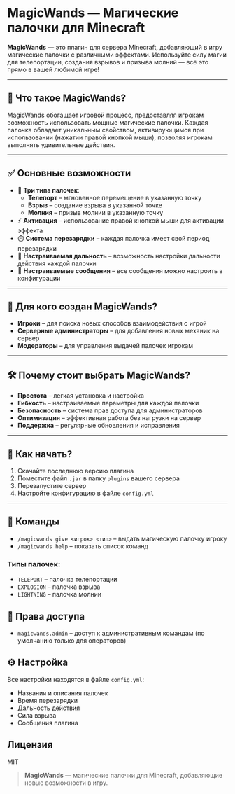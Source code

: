# MagicWands — Магические палочки для Minecraft

**MagicWands** — это плагин для сервера Minecraft, добавляющий в игру магические палочки с различными эффектами. Используйте силу магии для телепортации, создания взрывов и призыва молний — всё это прямо в вашей любимой игре!

---

## 🚀 Что такое MagicWands?

MagicWands обогащает игровой процесс, предоставляя игрокам возможность использовать мощные магические палочки. Каждая палочка обладает уникальным свойством, активирующимся при использовании (нажатии правой кнопкой мыши), позволяя игрокам выполнять удивительные действия.

---

## ✅ Основные возможности

- 🔮 **Три типа палочек**:
  - **Телепорт** – мгновенное перемещение в указанную точку
  - **Взрыв** – создание взрыва в указанной точке
  - **Молния** – призыв молнии в указанную точку
- ⚡ **Активация** – использование правой кнопкой мыши для активации эффекта
- ⏱️ **Система перезарядки** – каждая палочка имеет свой период перезарядки
- 🎯 **Настраиваемая дальность** – возможность настройки дальности действия каждой палочки
- 💬 **Настраиваемые сообщения** – все сообщения можно настроить в конфигурации

---

## 👥 Для кого создан MagicWands?

- **Игроки** – для поиска новых способов взаимодействия с игрой
- **Серверные администраторы** – для добавления новых механик на сервер
- **Модераторы** – для управления выдачей палочек игрокам

---

## 🛠 Почему стоит выбрать MagicWands?

- **Простота** – легкая установка и настройка
- **Гибкость** – настраиваемые параметры для каждой палочки
- **Безопасность** – система прав доступа для администраторов
- **Оптимизация** – эффективная работа без нагрузки на сервер
- **Поддержка** – регулярные обновления и исправления

---

## 🧩 Как начать?

1. Скачайте последнюю версию плагина
2. Поместите файл `.jar` в папку `plugins` вашего сервера
3. Перезапустите сервер
4. Настройте конфигурацию в файле `config.yml`

---

## 📝 Команды

- `/magicwands give <игрок> <тип>` – выдать магическую палочку игроку
- `/magicwands help` – показать список команд

### Типы палочек:
- `TELEPORT` – палочка телепортации
- `EXPLOSION` – палочка взрыва
- `LIGHTNING` – палочка молнии

## 🔑 Права доступа

- `magicwands.admin` – доступ к административным командам (по умолчанию только для операторов)

## ⚙️ Настройка

Все настройки находятся в файле `config.yml`:
- Названия и описания палочек
- Время перезарядки
- Дальность действия
- Сила взрыва
- Сообщения плагина

## Лицензия

MIT

> **MagicWands** — магические палочки для Minecraft, добавляющие новые возможности в игру. 